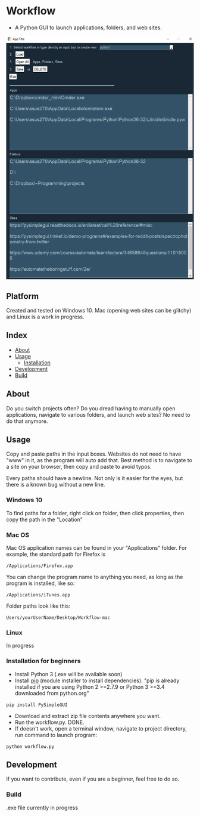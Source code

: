 # Workflow
- A Python GUI to launch applications, folders, and web sites.

![Image of Program](https://github.com/PhilJayN/Images/blob/main/Workflow.PNG)

## Platform
Created and tested on Windows 10. Mac (opening web sites can be glitchy) and Linux is a work in progress.

## Index
- [About](#about)
- [Usage](#usage)
  - [Installation](#installation-for-beginners)
- [Development](#development)
- [Build](#build)

## About
Do you switch projects often? Do you dread having to manually open applications, navigate to various folders, and launch web sites? No need to do that anymore.

## Usage
Copy and paste paths in the input boxes. Websites do not need to have "www" in it, as the program will
auto add that. Best method is to navigate to a site on your browser, then copy and paste to avoid typos.

Every paths should have a newline. Not only is it easier for the eyes, but there is a known bug without a new line.
### Windows 10
To find paths for a folder, right click on folder, then click properties, then copy the path in the "Location"

### Mac OS
Mac OS application names can be found in your "Applications" folder. For example, the standard
path for Firefox is
```
/Applications/Firefox.app
```
You can change the program name to anything you need, as long as the program is installed,
like so:
```
/Applications/iTunes.app
```
Folder paths look like this:
```
Users/yourUserName/Desktop/Workflow-mac
```

### Linux
In progress

### Installation for beginners
- Install Python 3 (.exe will be available soon)
- Install [pip](https://pip.pypa.io/en/stable/installing/) (module installer to install dependencies).
"pip is already installed if you are using Python 2 >=2.7.9 or Python 3 >=3.4 downloaded from python.org"
```
pip install PySimpleGUI
```
- Download and extract zip file contents anywhere you want.
- Run the workflow.py. DONE.
- If doesn't work, open a terminal window, navigate to project directory, run command to launch program:
```
python workflow.py

```

## Development
If you want to contribute, even if you are a beginner, feel free to do so.

### Build
.exe file currently in progress
